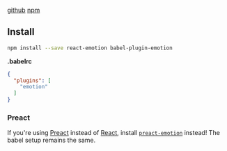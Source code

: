 [github](https://github.com/tkh44/emotion)
[npm](https://npm.im/emotion)

## Install

```bash
npm install --save react-emotion babel-plugin-emotion
```

**.babelrc**
```json
{
  "plugins": [
    "emotion"
  ]
}
```

### Preact

If you're using [Preact](https://github.com/developit/preact) instead of [React](https://github.com/facebook/react), install [`preact-emotion`](./preact.md) instead! The babel setup remains the same.
